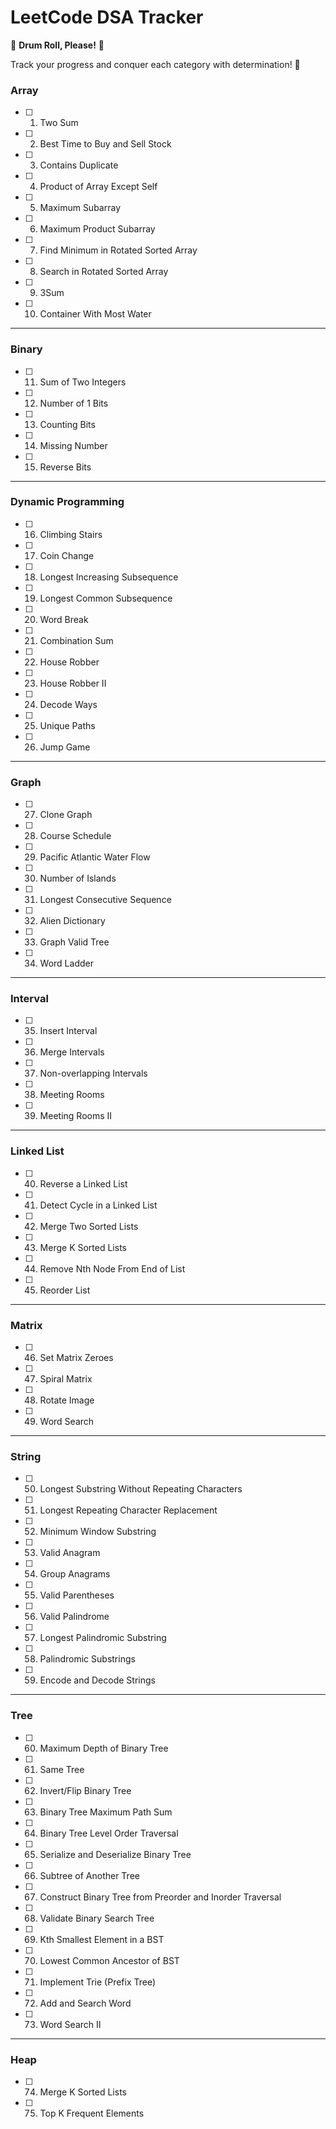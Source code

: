# LeetCode DSA Tracker  

🥁 **Drum Roll, Please!** 🥁  

Track your progress and conquer each category with determination! 🚀

### **Array**
- [ ] 1. Two Sum  
- [ ] 2. Best Time to Buy and Sell Stock  
- [ ] 3. Contains Duplicate  
- [ ] 4. Product of Array Except Self  
- [ ] 5. Maximum Subarray  
- [ ] 6. Maximum Product Subarray  
- [ ] 7. Find Minimum in Rotated Sorted Array  
- [ ] 8. Search in Rotated Sorted Array  
- [ ] 9. 3Sum  
- [ ] 10. Container With Most Water  

---

### **Binary**
- [ ] 11. Sum of Two Integers  
- [ ] 12. Number of 1 Bits  
- [ ] 13. Counting Bits  
- [ ] 14. Missing Number  
- [ ] 15. Reverse Bits  

---

### **Dynamic Programming**
- [ ] 16. Climbing Stairs  
- [ ] 17. Coin Change  
- [ ] 18. Longest Increasing Subsequence  
- [ ] 19. Longest Common Subsequence  
- [ ] 20. Word Break  
- [ ] 21. Combination Sum  
- [ ] 22. House Robber  
- [ ] 23. House Robber II  
- [ ] 24. Decode Ways  
- [ ] 25. Unique Paths  
- [ ] 26. Jump Game  

---

### **Graph**
- [ ] 27. Clone Graph  
- [ ] 28. Course Schedule  
- [ ] 29. Pacific Atlantic Water Flow  
- [ ] 30. Number of Islands  
- [ ] 31. Longest Consecutive Sequence  
- [ ] 32. Alien Dictionary  
- [ ] 33. Graph Valid Tree  
- [ ] 34. Word Ladder  

---

### **Interval**
- [ ] 35. Insert Interval  
- [ ] 36. Merge Intervals  
- [ ] 37. Non-overlapping Intervals  
- [ ] 38. Meeting Rooms  
- [ ] 39. Meeting Rooms II  

---

### **Linked List**
- [ ] 40. Reverse a Linked List  
- [ ] 41. Detect Cycle in a Linked List  
- [ ] 42. Merge Two Sorted Lists  
- [ ] 43. Merge K Sorted Lists  
- [ ] 44. Remove Nth Node From End of List  
- [ ] 45. Reorder List  

---

### **Matrix**
- [ ] 46. Set Matrix Zeroes  
- [ ] 47. Spiral Matrix  
- [ ] 48. Rotate Image  
- [ ] 49. Word Search  

---

### **String**
- [ ] 50. Longest Substring Without Repeating Characters  
- [ ] 51. Longest Repeating Character Replacement  
- [ ] 52. Minimum Window Substring  
- [ ] 53. Valid Anagram  
- [ ] 54. Group Anagrams  
- [ ] 55. Valid Parentheses  
- [ ] 56. Valid Palindrome  
- [ ] 57. Longest Palindromic Substring  
- [ ] 58. Palindromic Substrings  
- [ ] 59. Encode and Decode Strings  

---

### **Tree**
- [ ] 60. Maximum Depth of Binary Tree  
- [ ] 61. Same Tree  
- [ ] 62. Invert/Flip Binary Tree  
- [ ] 63. Binary Tree Maximum Path Sum  
- [ ] 64. Binary Tree Level Order Traversal  
- [ ] 65. Serialize and Deserialize Binary Tree  
- [ ] 66. Subtree of Another Tree  
- [ ] 67. Construct Binary Tree from Preorder and Inorder Traversal  
- [ ] 68. Validate Binary Search Tree  
- [ ] 69. Kth Smallest Element in a BST  
- [ ] 70. Lowest Common Ancestor of BST  
- [ ] 71. Implement Trie (Prefix Tree)  
- [ ] 72. Add and Search Word  
- [ ] 73. Word Search II  

---

### **Heap**
- [ ] 74. Merge K Sorted Lists  
- [ ] 75. Top K Frequent Elements  